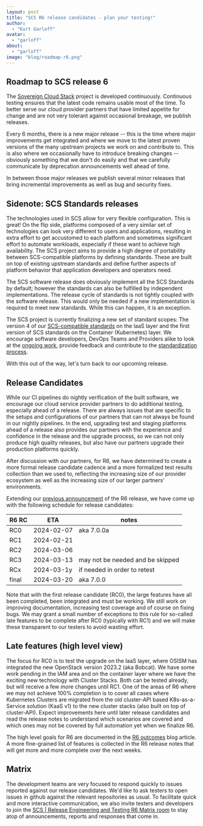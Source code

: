```yaml
---
layout: post
title: "SCS R6 release candidates - plan your testing!"
author:
  - "Kurt Garloff"
avatar:
  - "garloff"
about:
  - "garloff"
image: "blog/roadmap-r6.png"
---
```


## Roadmap to SCS release 6

The [Sovereign Cloud Stack](https://scs.community/) project is developed continuously.
Continuous testing ensures that the latest code remains usable most of the time.
To better serve our cloud provider partners that have limited appetite for change
and are not very tolerant against occasional breakage, we publish releases.

Every 6 months, there is a new major release -- this is the time where major
improvements get integrated and where we move to the latest proven versions of the
many upstream projects we work on and contribute to. This is also where we occasionally
have to introduce breaking changes -- obviously something that we don't do easily and
that we carefully communicate by deprecation announcements well ahead of time.

In between those major releases we publish several minor releases that bring incremental
improvements as well as bug and security fixes.

## Sidenote: SCS Standards releases

The technologies used in SCS allow for very flexible configuration. This is great!
On the flip side, platforms composed of a very similar set of technologies can look
very different to users and applications, resulting in extra effort to get accustomed
to each platform and sometimes significant effort to automate workloads, especially
if these want to achieve high availability. The SCS project aims to provide a high
degree of portability between SCS-compatible platforms by defining standards.
These are built on top of existing upstream standards and define further aspects
of platform behavior that application developers and operators need.

The SCS software release does obviously implement all the SCS Standards by default;
however the standards can also be fulfilled by independent implementations. The release
cycle of standards is not tightly coupled with the software release. This would
only be needed if a new implementation is required to meet new standards. While
this can happen, it is an exception.

The SCS project is currently finalizing a new set of standard scopes: The version 4
of our [SCS-compatible standards](https://docs.scs.community/standards) on the IaaS
layer and the first version of SCS standards
on the Container (Kubernetes) layer. We encourage software developers, DevOps Teams
and Providers alike to look at the
[ongoing work](https://github.com/SovereignCloudStack/standards/), provide
feedback and contribute to the
[standardization process](https://docs.scs.community/standards/scs-0001-v1-sovereign-cloud-standards).

With this out of the way, let's turn back to our upcoming release.

## Release Candidates

While our CI pipelines do nightly verification of the built software, we
encourage our cloud service provider partners to do additional testing, especially
ahead of a release. There are always issues that are specific to the setups and
configurations of our partners that can not always be found in our nightly pipelines.
In the end, upgrading test and staging platforms ahead of a release also provides
our partners with the experience and confidence in the release and the upgrade process,
so we can not only produce high quality releases, but also have our partners upgrade their
production platforms quickly.

After discussion with our partners, for R6, we have determined to create a more
formal release candidate cadence and a more formalized test results collection
than we used to, reflecting the increasing size of our provider ecosystem as well
as the increasing size of our larger partners' environments.

Extending our [previous announcement](https://scs.community/tech/2023/11/22/scs-release6-upcoming/)
of the R6 release, we have come up with the following schedule for release candidates:

| R6 RC |    ETA     | notes      |
|-------|------------|------------|
| RC0   | 2024-02-07 | aka 7.0.0a |
| RC1   | 2024-02-21 |            |
| RC2   | 2024-03-06 |            |
| RC3   | 2024-03-13 | may not be needed and be skipped |
| RCx   | 2024-03-1y | if needed in order to retest |
| final | 2024-03-20 | aka 7.0.0  |

Note that with the first release candidate (RC0), the large features have
all been completed, been integrated and must be working. We still
work on improving documentation, increasing test coverage and of course
on fixing bugs.
We may grant a small number of exceptions to this rule for so-called late
features to be complete after RC0 (typically with RC1) and we will
make these transparent to our testers to avoid wasting effort.

## Late features (high level view)

The focus for RC0 is to test the upgrade on the IaaS layer, where OSISM has
integrated the new OpenStack version 2023.2 (aka Bobcat). We have some
work pending in the IAM area and on the container layer where we have the
exciting new technology with Cluster Stacks. Both can be tested already,
but will receive a few more changes until RC1. One of the areas of R6 where
we may not achieve 100% completion is to cover all cases where Kubernetes
Clusters are migrated from the old cluster-API based K8s-as-a-Service
solution (KaaS v1) to the new cluster stacks (also built on top of cluster-API).
Expect improvements here until later release candidates and
read the release notes to understand which scenarios are covered and which
ones may not be covered by full automation yet when we finalize R6.

The high level goals for R6 are documented in the
[R6 outcomes](https://scs.community/2023/12/29/scs-r6-enables/) blog article.
A more fine-grained list of features is collected in the R6 release notes that
will get more and more complete over the next weeks.

## Matrix

The development teams are very focused to respond quickly to issues reported
against our release candidates. We'd like to ask testers to open issues in
github against the relevant repositories as usual. To facilitate quick and
more interactive communication, we also invite testers and developers to
join the [SCS | Release Engineering and Testing R6 Matrix room](https://matrix.to/#/#scs-r6-releng:matrix.org) to stay atop of
announcements, reports and responses that come in.

